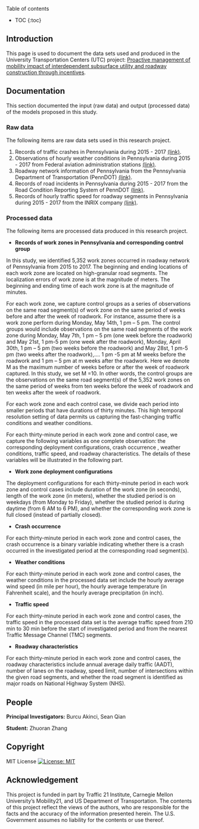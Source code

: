 Table of contents
* TOC
{:toc}
## Introduction 


This page is used to document the data sets used and produced in the University Transportation Centers (UTC) project: [Proactive management of mobility impact of interdependent subsurface utility and roadway construction through incentives](https://ppms.cit.cmu.edu/projects/detail/198).


## Documentation
This section documented the input (raw data) and output (processed data) of the models proposed in this study.
### Raw data

The following items are raw data sets used in this research project. 

1. Records of traffic crashes in Pennsylvania during 2015 - 2017 [(link)](https://pennshare.maps.arcgis.com/apps/webappviewer/index.html?id=8fdbf046e36e41649bbfd9d7dd7c7e7e).
2. Observations of hourly weather conditions in Pennsylvania during 2015 - 2017 from Federal aviation administration stations [(link)](http://climate.met.psu.edu/data/ida/).
3. Roadway network information of Pennsylvania from the Pennsylvania Department of Transportation (PennDOT) [(link)](https://data-pennshare.opendata.arcgis.com/datasets/rmsseg-state-roads).
4. Records of road incidents in Pennsylvania during 2015 - 2017 from the Road Condition Reporting System of PennDOT [(link)](http://www.penndot.gov/Doing-Business/OnlineServices/Pages/Developer-Resources-DocumentationAPI.aspx).
5. Records of hourly traffic speed for roadway segments in Pennsylvania during 2015 - 2017 from the INRIX company [(link)](https://inrix.com/products/speed/).
### Processed data
The following items are processed data produced in this research project.

- **Records of work zones in Pennsylvania and corresponding control group**

In this study, we identified 5,352 work zones occurred in roadway network of Pennsylvania from 2015 to 2017. The beginning and ending locations of each work zone are located on high-granular road segments. The localization errors of work zone is at the magnitude of meters. The beginning and ending time of each work zone is at the magnitude of minutes.

For each work zone, we capture control groups as a series of observations on the same road segment(s) of work zone on the same period of weeks before and after the week of roadwork. For instance, assume there is a work zone perform during Monday, May 14th, 1 pm – 5 pm. The control groups would include observations on the same road segments of the work zone during Monday, May 7th, 1 pm – 5 pm (one week before the roadwork) and May 21st, 1 pm-5 pm (one week after the roadwork), Monday, April 30th, 1 pm – 5 pm (two weeks before the roadwork) and May 28st, 1 pm-5 pm (two weeks after the roadwork),…. 1 pm -5 pm at M weeks before the roadwork and 1 pm – 5 pm at m weeks after the roadwork. Here we denote M as the maximum number of weeks before or after the week of roadwork captured. In this study, we set M =10. In other words, the control groups are the observations on the same road segment(s) of the 5,352 work zones on the same period of weeks from ten weeks before the week of roadwork and ten weeks after the week of roadwork.  

For each work zone and each control case, we divide each period into smaller periods that have durations of thirty minutes. This high temporal resolution setting of data permits us capturing the fast-changing traffic conditions and weather conditions.

For each thirty-minute period in each work zone and control case, we capture the following variables as one complete observation: the corresponding deployment configurations,  crash occurrence , weather conditions, traffic speed, and roadway characteristics. The details of these variables will be illustrated in the following part. 

- **Work zone deployment configurations**

The deployment configurations for each thirty-minute period in each work zone and control cases include duration of the work zone (in seconds), length of the work zone (in meters), whether the studied period is on weekdays (from Monday to Friday), whether the studied period is during daytime (from 6 AM to 6 PM), and whether the corresponding work zone is full closed (instead of partially closed). 

- **Crash occurrence**

For each thirty-minute period in each work zone and control cases, the crash occurrence is a binary variable indicating whether there is a crash occurred in the investigated period at the corresponding road segment(s).

- **Weather conditions**

For each thirty-minute period in each work zone and control cases, the weather conditions in the processed data set include the hourly average wind speed (in mile per hour), the hourly average temperature (in Fahrenheit scale), and the hourly average precipitation (in inch).


- **Traffic speed**

For each thirty-minute period in each work zone and control cases, the traffic speed in the processed data set is the average traffic speed from 210 min to 30 min before the start of investigated period and from the nearest Traffic Message Channel (TMC) segments.

- **Roadway characteristics**

For each thirty-minute period in each work zone and control cases, the roadway characteristics include annual average daily traffic (AADT), number of lanes on the roadway, speed limit, number of intersections within the given road segments, and whether the road segment is identified as major roads on National Highway System (NHS).


## People
**Principal Investigators:** Burcu Akinci, Sean Qian

**Student:** Zhuoran Zhang
## Copyright
MIT License
[![License: MIT](https://img.shields.io/badge/License-MIT-yellow.svg)](https://opensource.org/licenses/MIT) 

## Acknowledgement
This project is funded in part by Traffic 21 Institute, Carnegie Mellon University’s Mobility21, and US Department of Transportation. The contents of this project reflect the views of the authors, who are responsible for the facts and the accuracy of the information presented herein. The U.S. Government assumes no liability for the contents or use thereof.
